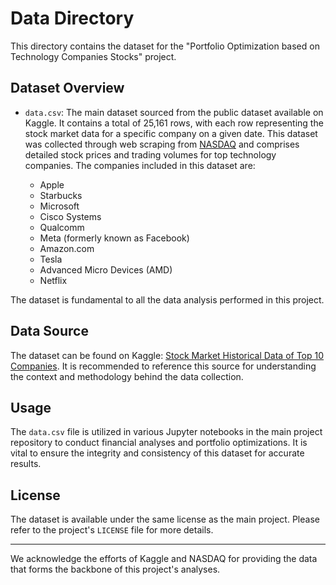 # Data Directory

This directory contains the dataset for the "Portfolio Optimization based on Technology Companies Stocks" project.

## Dataset Overview

- `data.csv`: The main dataset sourced from the public dataset available on Kaggle. It contains a total of 25,161 rows, with each row representing the stock market data for a specific company on a given date. This dataset was collected through web scraping from [NASDAQ](https://www.nasdaq.com) and comprises detailed stock prices and trading volumes for top technology companies. The companies included in this dataset are:

  - Apple
  - Starbucks
  - Microsoft
  - Cisco Systems
  - Qualcomm
  - Meta (formerly known as Facebook)
  - Amazon.com
  - Tesla
  - Advanced Micro Devices (AMD)
  - Netflix

The dataset is fundamental to all the data analysis performed in this project.

## Data Source

The dataset can be found on Kaggle: [Stock Market Historical Data of Top 10 Companies](https://www.kaggle.com/datasets/khushipitroda/stock-market-historical-data-of-top-10-companies/). It is recommended to reference this source for understanding the context and methodology behind the data collection.

## Usage

The `data.csv` file is utilized in various Jupyter notebooks in the main project repository to conduct financial analyses and portfolio optimizations. It is vital to ensure the integrity and consistency of this dataset for accurate results.

## License

The dataset is available under the same license as the main project. Please refer to the project's `LICENSE` file for more details.

---

We acknowledge the efforts of Kaggle and NASDAQ for providing the data that forms the backbone of this project's analyses.

